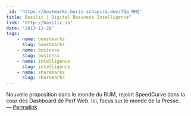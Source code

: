 ```yaml
---
_id: 'https://bookmarks.boris.schapira.dev/?Qa_NMQ'
title: Basilic | Digital Business Intelligence"
link: 'http://basilic.io'
date: '2013-11-20'
tags:
    - name: boostmarks
      slug: boostmarks
    - name: business
      slug: business
    - name: intelligence
      slug: intelligence
    - name: sharemarks
      slug: sharemarks
---
```


Nouvelle proposition dans le monde du RUM, rejoint SpeedCurve dans la cour des
Dashboard de Perf Web. Ici, focus sur le monde de la Presse. <br>&#8212;
<a href="https://bookmarks.boris.schapira.dev/?Qa_NMQ" title="Permalink">Permalink</a>
